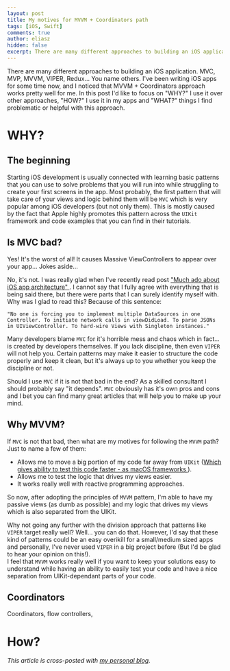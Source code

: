 ```yaml
---
layout: post
title: My motives for MVVM + Coordinators path
tags: [iOS, Swift]
comments: true
author: eliasz
hidden: false
excerpt: There are many different approaches to building an iOS application. MVC, MVP, MVVM, VIPER, Redux... You name others. I've been writing iOS apps for some time now, and I noticed that MVVM + Coordinators approach works pretty well for me. In this post I'd like to focus on "WHY?" I use it over other approaches, "HOW?" I use it in my apps and "WHAT?" things I find problematic or helpful with this approach.
---
```


There are many different approaches to building an iOS application. MVC, MVP, MVVM, VIPER, Redux... You name others. I've been writing iOS apps for some time now, and I noticed that MVVM + Coordinators approach works pretty well for me.
In this post I'd like to focus on "WHY?" I use it over other approaches, "HOW?" I use it in my apps and "WHAT?" things I find problematic or helpful with this approach.

# WHY?  

## The beginning
Starting iOS development is usually connected with learning basic patterns that you can use to solve problems that you will run into while struggling to create your first screens in the app. Most probably, the first pattern that will take care of your views and logic behind them will be `MVC` which is very popular among iOS developers (but not only them). This is mostly caused by the fact that Apple highly promotes this pattern across the `UIKit` framework and code examples that you can find in their tutorials.

## Is MVC bad?
Yes! It's the worst of all! It causes Massive ViewControllers to appear over your app... Jokes aside...  

No, it's not. I was really glad when I've recently read post ["Much ado about iOS app architecture" ](http://aplus.rs/2017/much-ado-about-ios-app-architecture/). I cannot say that I fully agree with everything that is being said there, but there were parts that I can surely identify myself with. Why was I glad to read this? Because of this sentence:  
```
"No one is forcing you to implement multiple DataSources in one Controller. To initiate network calls in viewDidLoad. To parse JSONs in UIViewController. To hard-wire Views with Singleton instances."  
```

Many developers blame `MVC` for it's horrible mess and chaos which in fact... is created by developers themselves. If you lack discipline, then even `VIPER` will not help you. Certain patterns may make it easier to structure the code properly and keep it clean, but it's always up to you whether you keep the discipline or not.

Should I use `MVC` if it is not that bad in the end? As a skilled consultant I should probably say "it depends". `MVC` obviously has it's own pros and cons and I bet you can find many great articles that will help you to make up your mind.

## Why MVVM?  
If `MVC` is not that bad, then what are my motives for following the `MVVM` path? Just to name a few of them:  
- Allows me to move a big portion of my code far away from `UIKit` ([Which gives ability to test this code faster - as macOS frameworks ](https://eliaszsawicki.com/are-your-views-dumb-enough/)).  
- Allows me to test the logic that drives my views easier.  
- It works really well with reactive programming approaches.  

So now, after adopting the principles of `MVVM` pattern, I'm able to have my passive views (as dumb as possible) and my logic that drives my views which is also separated from the UIKit.  

Why not going any further with the division approach that patterns like `VIPER` target really well? Well... you can do that. However, I'd say that these kind of patterns could be an easy overikill for a small/medium sized apps and personally, I've never used `VIPER` in a big project before (But I'd be glad to hear your opinion on this!).  
I feel that `MVVM` works really well if you want to keep your solutions easy to understand while having an ability to easily test your code and have a nice separation from UIKit-dependant parts of your code.

## Coordinators  
Coordinators, flow controllers, 



# How?








*This article is cross-posted with [my personal blog](https://eliaszsawicki.com/).*